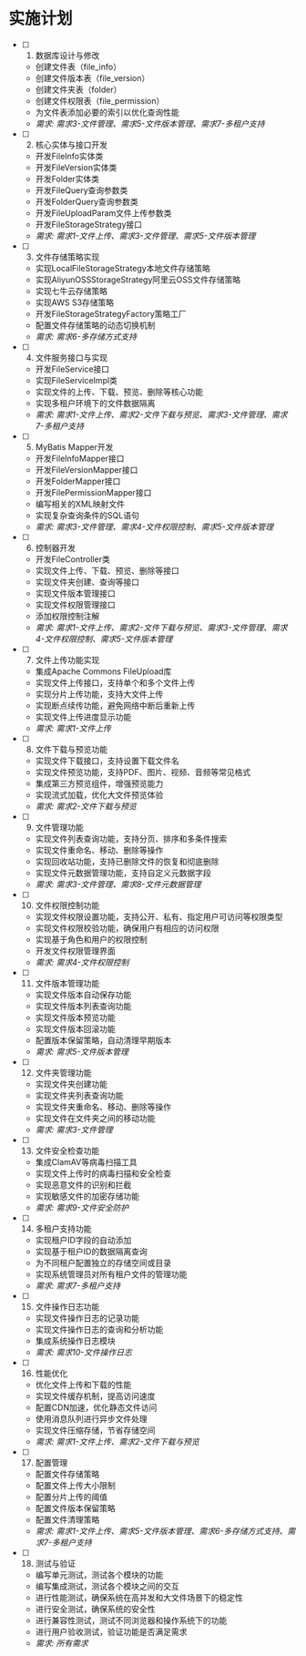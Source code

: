 # 实施计划
- [ ] 1. 数据库设计与修改
  - 创建文件表（file_info）
  - 创建文件版本表（file_version）
  - 创建文件夹表（folder）
  - 创建文件权限表（file_permission）
  - 为文件表添加必要的索引以优化查询性能
  - _需求: 需求3-文件管理、需求5-文件版本管理、需求7-多租户支持_

- [ ] 2. 核心实体与接口开发
  - 开发FileInfo实体类
  - 开发FileVersion实体类
  - 开发Folder实体类
  - 开发FileQuery查询参数类
  - 开发FolderQuery查询参数类
  - 开发FileUploadParam文件上传参数类
  - 开发FileStorageStrategy接口
  - _需求: 需求1-文件上传、需求3-文件管理、需求5-文件版本管理_

- [ ] 3. 文件存储策略实现
  - 实现LocalFileStorageStrategy本地文件存储策略
  - 实现AliyunOSSStorageStrategy阿里云OSS文件存储策略
  - 实现七牛云存储策略
  - 实现AWS S3存储策略
  - 开发FileStorageStrategyFactory策略工厂
  - 配置文件存储策略的动态切换机制
  - _需求: 需求6-多存储方式支持_

- [ ] 4. 文件服务接口与实现
  - 开发FileService接口
  - 实现FileServiceImpl类
  - 实现文件的上传、下载、预览、删除等核心功能
  - 实现多租户环境下的文件数据隔离
  - _需求: 需求1-文件上传、需求2-文件下载与预览、需求3-文件管理、需求7-多租户支持_

- [ ] 5. MyBatis Mapper开发
  - 开发FileInfoMapper接口
  - 开发FileVersionMapper接口
  - 开发FolderMapper接口
  - 开发FilePermissionMapper接口
  - 编写相关的XML映射文件
  - 实现复杂查询条件的SQL语句
  - _需求: 需求3-文件管理、需求4-文件权限控制、需求5-文件版本管理_

- [ ] 6. 控制器开发
  - 开发FileController类
  - 实现文件上传、下载、预览、删除等接口
  - 实现文件夹创建、查询等接口
  - 实现文件版本管理接口
  - 实现文件权限管理接口
  - 添加权限控制注解
  - _需求: 需求1-文件上传、需求2-文件下载与预览、需求3-文件管理、需求4-文件权限控制、需求5-文件版本管理_

- [ ] 7. 文件上传功能实现
  - 集成Apache Commons FileUpload库
  - 实现文件上传接口，支持单个和多个文件上传
  - 实现分片上传功能，支持大文件上传
  - 实现断点续传功能，避免网络中断后重新上传
  - 实现文件上传进度显示功能
  - _需求: 需求1-文件上传_

- [ ] 8. 文件下载与预览功能
  - 实现文件下载接口，支持设置下载文件名
  - 实现文件预览功能，支持PDF、图片、视频、音频等常见格式
  - 集成第三方预览组件，增强预览能力
  - 实现流式加载，优化大文件预览体验
  - _需求: 需求2-文件下载与预览_

- [ ] 9. 文件管理功能
  - 实现文件列表查询功能，支持分页、排序和多条件搜索
  - 实现文件重命名、移动、删除等操作
  - 实现回收站功能，支持已删除文件的恢复和彻底删除
  - 实现文件元数据管理功能，支持自定义元数据字段
  - _需求: 需求3-文件管理、需求8-文件元数据管理_

- [ ] 10. 文件权限控制功能
  - 实现文件权限设置功能，支持公开、私有、指定用户可访问等权限类型
  - 实现文件权限校验功能，确保用户有相应的访问权限
  - 实现基于角色和用户的权限控制
  - 开发文件权限管理界面
  - _需求: 需求4-文件权限控制_

- [ ] 11. 文件版本管理功能
  - 实现文件版本自动保存功能
  - 实现文件版本列表查询功能
  - 实现文件版本预览功能
  - 实现文件版本回滚功能
  - 配置版本保留策略，自动清理早期版本
  - _需求: 需求5-文件版本管理_

- [ ] 12. 文件夹管理功能
  - 实现文件夹创建功能
  - 实现文件夹列表查询功能
  - 实现文件夹重命名、移动、删除等操作
  - 实现文件在文件夹之间的移动功能
  - _需求: 需求3-文件管理_

- [ ] 13. 文件安全检查功能
  - 集成ClamAV等病毒扫描工具
  - 实现文件上传时的病毒扫描和安全检查
  - 实现恶意文件的识别和拦截
  - 实现敏感文件的加密存储功能
  - _需求: 需求9-文件安全防护_

- [ ] 14. 多租户支持功能
  - 实现租户ID字段的自动添加
  - 实现基于租户ID的数据隔离查询
  - 为不同租户配置独立的存储空间或目录
  - 实现系统管理员对所有租户文件的管理功能
  - _需求: 需求7-多租户支持_

- [ ] 15. 文件操作日志功能
  - 实现文件操作日志的记录功能
  - 实现文件操作日志的查询和分析功能
  - 集成系统操作日志模块
  - _需求: 需求10-文件操作日志_

- [ ] 16. 性能优化
  - 优化文件上传和下载的性能
  - 实现文件缓存机制，提高访问速度
  - 配置CDN加速，优化静态文件访问
  - 使用消息队列进行异步文件处理
  - 实现文件压缩存储，节省存储空间
  - _需求: 需求1-文件上传、需求2-文件下载与预览_

- [ ] 17. 配置管理
  - 配置文件存储策略
  - 配置文件上传大小限制
  - 配置分片上传的阈值
  - 配置文件版本保留策略
  - 配置文件清理策略
  - _需求: 需求1-文件上传、需求5-文件版本管理、需求6-多存储方式支持、需求7-多租户支持_

- [ ] 18. 测试与验证
  - 编写单元测试，测试各个模块的功能
  - 编写集成测试，测试各个模块之间的交互
  - 进行性能测试，确保系统在高并发和大文件场景下的稳定性
  - 进行安全测试，确保系统的安全性
  - 进行兼容性测试，测试不同浏览器和操作系统下的功能
  - 进行用户验收测试，验证功能是否满足需求
  - _需求: 所有需求_
